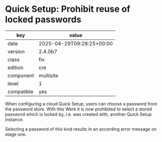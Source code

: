 [//]: # (werk v2)
# Quick Setup: Prohibit reuse of locked passwords

key        | value
---------- | ---
date       | 2025-04-29T09:28:25+00:00
version    | 2.4.0b7
class      | fix
edition    | cre
component  | multisite
level      | 1
compatible | yes

When configuring a cloud Quick Setup, users can choose a password from the password store. With this Werk it is now prohibited to select a stored password which is locked by, i.e. was created with, another Quick Setup instance.

Selecting a password of this kind results in an according error message on stage one.
